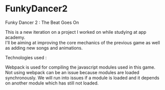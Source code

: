 # FunkyDancer2
Funky Dancer 2 : The Beat Goes On

This is a new iteration on a project I worked on while studying at app academy.  
I'll be aiming at improving the core mechanics of the previous game as well as adding new songs and animations.

Technologies used :

Webpack is used for compiling the javascript modules used in this game. Not using webpack can be an issue because modules are loaded synchronously. We will run into issues if a module is loaded and it depends on another module which has still not loaded.

